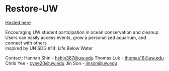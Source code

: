 # Restore-UW

[Hosted here](https://restore-uw.web.app)

Encouraging UW student participation in ocean conservation and cleanup  
Users can easily access events, grow a personalized aquarium, and connect with others  
Inspired by UN SDG #14: Life Below Water

Contact: 
Hannah Shin - hshin367@uw.edu
Thomas Luk - thomas16@uw.edu
Chris Yee - cyee20@uw.edu
Jin Son - jinson@uw.edu
